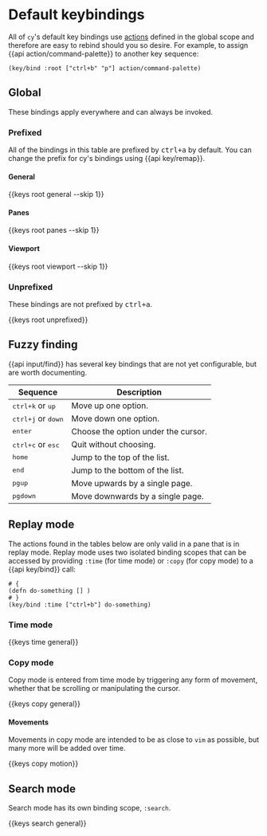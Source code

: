 # Default keybindings

All of `cy`'s default key bindings use [actions](/keybindings.md#actions) defined in the global scope and therefore are easy to rebind should you so desire. For example, to assign {{api action/command-palette}} to another key sequence:

```janet
(key/bind :root ["ctrl+b" "p"] action/command-palette)
```

## Global

These bindings apply everywhere and can always be invoked.

### Prefixed

All of the bindings in this table are prefixed by <kbd>ctrl+a</kbd> by default. You can change the prefix for cy's bindings using {{api key/remap}}.

#### General

{{keys root general --skip 1}}

#### Panes

{{keys root panes --skip 1}}

#### Viewport

{{keys root viewport --skip 1}}

### Unprefixed

These bindings are not prefixed by <kbd>ctrl+a</kbd>.

{{keys root unprefixed}}

## Fuzzy finding

{{api input/find}} has several key bindings that are not yet configurable, but are worth documenting.

| Sequence                             | Description                         |
| ------------------------------------ | ----------------------------------- |
| <kbd>ctrl+k</kbd> or <kbd>up</kbd>   | Move up one option.                 |
| <kbd>ctrl+j</kbd> or <kbd>down</kbd> | Move down one option.               |
| <kbd>enter</kbd>                     | Choose the option under the cursor. |
| <kbd>ctrl+c</kbd> or <kbd>esc</kbd>  | Quit without choosing.              |
| <kbd>home</kbd>                      | Jump to the top of the list.        |
| <kbd>end</kbd>                       | Jump to the bottom of the list.     |
| <kbd>pgup</kbd>                      | Move upwards by a single page.      |
| <kbd>pgdown</kbd>                    | Move downwards by a single page.    |

## Replay mode

The actions found in the tables below are only valid in a pane that is in replay mode. Replay mode uses two isolated binding scopes that can be accessed by providing `:time` (for time mode) or `:copy` (for copy mode) to a {{api key/bind}} call:

```janet
# {
(defn do-something [] )
# }
(key/bind :time ["ctrl+b"] do-something)
```

### Time mode

{{keys time general}}

### Copy mode

Copy mode is entered from time mode by triggering any form of movement, whether that be scrolling or manipulating the cursor.

{{keys copy general}}

#### Movements

Movements in copy mode are intended to be as close to `vim` as possible, but many more will be added over time.

{{keys copy motion}}

## Search mode

Search mode has its own binding scope, `:search`.

{{keys search general}}
